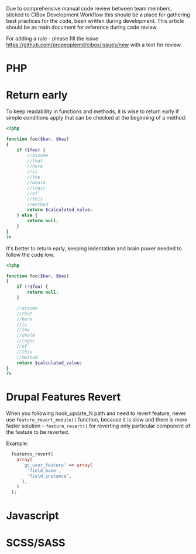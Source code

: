 Due to comprehensive manual code review between team members, sticked to CIBox Development Workflow this should be a place for gathering best practices for the code, been written during development.
This article should be as main document for reference during code review.

For adding a rule - please fill the issue https://github.com/propeoplemd/cibox/issues/new with a text for review.

PHP
=====

Return early
====

To keep readability in functions and methods, it is wise to return early if simple conditions apply that can be checked at the beginning of a method:

```php
<?php

function foo($bar, $baz)
{
    if ($foo) {
        //assume
        //that
        //here
        //is
        //the
        //whole
        //logic
        //of
        //this
        //method
        return $calculated_value;
    } else {
        return null;
    }
}
?>
```
It's better to return early, keeping indentation and brain power needed to follow the code low.

```php
<?php

function foo($bar, $baz)
{
    if (!$foo) {
        return null;
    }

    //assume
    //that
    //here
    //is
    //the
    //whole
    //logic
    //of
    //this
    //method
    return $calculated_value;
}
?>
```

Drupal Features Revert
=====

When you following hook_update_N path and need to revert feature, never use ```feature_revert_module()``` function, because it is slow and there is more faster solution - ```feature_revert()``` for reverting only particular component of the feature to be reverted.

Example:
```php
  features_revert(
    array(
      'gc_user_feature' => array(
        'field_base',
        'field_instance',
      ),
    )
  );
```


Javascript
=====

SCSS/SASS
=====